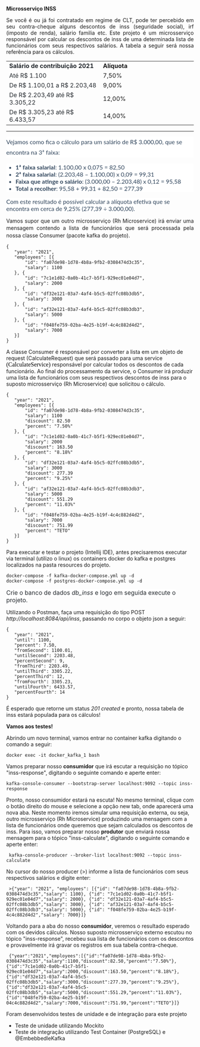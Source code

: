 <p><strong>Microsservi&ccedil;o INSS</strong>&nbsp;</p>
<p style="text-align: justify;">Se voc&ecirc; &eacute; ou j&aacute; foi contratado em regime de CLT, pode ter percebido em seu contra-cheque alguns descontos de inss (seguridade social), irf (imposto de renda), sal&aacute;rio familia etc. Este projeto &eacute; um microsservi&ccedil;o respons&aacute;vel por calcular os descontos de inss de uma determinada lista de funcion&aacute;rios com seus respectivos sal&aacute;rios. A tabela a seguir ser&aacute; nossa refer&ecirc;ncia para os c&aacute;lculos.</p>
<table style="width: 100%;">
    <tbody>
        <tr>
            <td style="width: 50.0000%;"><span style='color: rgb(36, 41, 46); font-family: -apple-system, BlinkMacSystemFont, "Segoe UI", Helvetica, Arial, sans-serif, "Apple Color Emoji", "Segoe UI Emoji"; font-size: 16px; font-style: normal; font-variant-ligatures: normal; font-variant-caps: normal; font-weight: 400; letter-spacing: normal; orphans: 2; text-align: start; text-indent: 0px; text-transform: none; white-space: normal; widows: 2; word-spacing: 0px; -webkit-text-stroke-width: 0px; background-color: rgb(255, 255, 255); text-decoration-thickness: initial; text-decoration-style: initial; text-decoration-color: initial; display: inline !important; float: none;'><strong>Sal&aacute;rio de contribui&ccedil;&atilde;o 2021</strong></span><strong><br></strong></td>
            <td style="width: 50.0000%;"><strong>Alíquota</strong></td>
        </tr>
        <tr>
            <td style="width: 50.0000%;"><span style='color: rgb(36, 41, 46); font-family: -apple-system, BlinkMacSystemFont, "Segoe UI", Helvetica, Arial, sans-serif, "Apple Color Emoji", "Segoe UI Emoji"; font-size: 16px; font-style: normal; font-variant-ligatures: normal; font-variant-caps: normal; font-weight: 400; letter-spacing: normal; orphans: 2; text-align: start; text-indent: 0px; text-transform: none; white-space: normal; widows: 2; word-spacing: 0px; -webkit-text-stroke-width: 0px; background-color: rgb(255, 255, 255); text-decoration-thickness: initial; text-decoration-style: initial; text-decoration-color: initial; display: inline !important; float: none;'>At&eacute; R$ 1.100</span></td>
            <td style="width: 50.0000%;">7,50%</td>
        </tr>
        <tr>
            <td style="width: 50.0000%;"><span style='color: rgb(36, 41, 46); font-family: -apple-system, BlinkMacSystemFont, "Segoe UI", Helvetica, Arial, sans-serif, "Apple Color Emoji", "Segoe UI Emoji"; font-size: 16px; font-style: normal; font-variant-ligatures: normal; font-variant-caps: normal; font-weight: 400; letter-spacing: normal; orphans: 2; text-align: start; text-indent: 0px; text-transform: none; white-space: normal; widows: 2; word-spacing: 0px; -webkit-text-stroke-width: 0px; background-color: rgb(255, 255, 255); text-decoration-thickness: initial; text-decoration-style: initial; text-decoration-color: initial; display: inline !important; float: none;'>De R$ 1.100,01 a R$ 2.203,48</span></td>
            <td style="width: 50.0000%;">9,00%</td>
        </tr>
        <tr>
            <td style="width: 50.0000%;"><span style='color: rgb(36, 41, 46); font-family: -apple-system, BlinkMacSystemFont, "Segoe UI", Helvetica, Arial, sans-serif, "Apple Color Emoji", "Segoe UI Emoji"; font-size: 16px; font-style: normal; font-variant-ligatures: normal; font-variant-caps: normal; font-weight: 400; letter-spacing: normal; orphans: 2; text-align: start; text-indent: 0px; text-transform: none; white-space: normal; widows: 2; word-spacing: 0px; -webkit-text-stroke-width: 0px; background-color: rgb(255, 255, 255); text-decoration-thickness: initial; text-decoration-style: initial; text-decoration-color: initial; display: inline !important; float: none;'>De R$ 2.203,49 at&eacute; R$ 3.305,22</span></td>
            <td style="width: 50.0000%;">12,00%</td>
        </tr>
        <tr>
            <td style="width: 50.0000%;"><span style='color: rgb(36, 41, 46); font-family: -apple-system, BlinkMacSystemFont, "Segoe UI", Helvetica, Arial, sans-serif, "Apple Color Emoji", "Segoe UI Emoji"; font-size: 16px; font-style: normal; font-variant-ligatures: normal; font-variant-caps: normal; font-weight: 400; letter-spacing: normal; orphans: 2; text-align: start; text-indent: 0px; text-transform: none; white-space: normal; widows: 2; word-spacing: 0px; -webkit-text-stroke-width: 0px; background-color: rgb(255, 255, 255); text-decoration-thickness: initial; text-decoration-style: initial; text-decoration-color: initial; display: inline !important; float: none;'>De R$ 3.305,23 at&eacute; R$ 6.433,57</span></td>
            <td style="width: 50.0000%;">14,00%</td>
        </tr>
    </tbody>
</table>
<hr>
<p style="box-sizing: border-box; font-family: Lato; color: rgb(48, 69, 92); font-size: 16px; line-height: 28px; margin-top: 0px; margin-bottom: 1rem; font-style: normal; font-variant-ligatures: normal; font-variant-caps: normal; font-weight: 400; letter-spacing: normal; orphans: 2; text-align: left; text-indent: 0px; text-transform: none; white-space: normal; widows: 2; word-spacing: 0px; -webkit-text-stroke-width: 0px; background-color: rgb(255, 255, 255); text-decoration-thickness: initial; text-decoration-style: initial; text-decoration-color: initial;">Vejamos como fica o c&aacute;lculo para um sal&aacute;rio de R$ 3.000,00, que se encontra na 3&ordf; faixa:</p>
<ul style="box-sizing: border-box; font-family: Lato; color: rgb(48, 69, 92); margin-top: 0px; margin-bottom: 1rem; padding-left: 25px; font-size: 12px; font-style: normal; font-variant-ligatures: normal; font-variant-caps: normal; font-weight: 400; letter-spacing: normal; orphans: 2; text-align: left; text-indent: 0px; text-transform: none; white-space: normal; widows: 2; word-spacing: 0px; -webkit-text-stroke-width: 0px; background-color: rgb(255, 255, 255); text-decoration-thickness: initial; text-decoration-style: initial; text-decoration-color: initial;">
    <li style="box-sizing: border-box; font-family: Lato; color: rgb(48, 69, 92); font-size: 16px;"><strong style="box-sizing: border-box; font-weight: bolder;">1&ordf; faixa salarial</strong>: 1.100,00 x 0,075 = 82,50</li>
    <li style="box-sizing: border-box; font-family: Lato; color: rgb(48, 69, 92); font-size: 16px;"><strong style="box-sizing: border-box; font-weight: bolder;">2&ordf; faixa salarial</strong>: (2.203,48 &ndash; 1.100,00) x 0,09 = 99,31</li>
    <li style="box-sizing: border-box; font-family: Lato; color: rgb(48, 69, 92); font-size: 16px;"><strong style="box-sizing: border-box; font-weight: bolder;">Faixa que atinge o sal&aacute;rio</strong>: (3.000,00 &ndash; 2.203,48) x 0,12 = 95,58</li>
    <li style="box-sizing: border-box; font-family: Lato; color: rgb(48, 69, 92); font-size: 16px;"><strong style="box-sizing: border-box; font-weight: bolder;">Total a recolher</strong>: 95,58 + 99,31 + 82,50 = 277,39</li>
</ul>
<p><span style="color: rgb(48, 69, 92); font-family: Lato; font-size: 16px; font-style: normal; font-variant-ligatures: normal; font-variant-caps: normal; font-weight: 400; letter-spacing: normal; orphans: 2; text-align: left; text-indent: 0px; text-transform: none; white-space: normal; widows: 2; word-spacing: 0px; -webkit-text-stroke-width: 0px; background-color: rgb(255, 255, 255); text-decoration-thickness: initial; text-decoration-style: initial; text-decoration-color: initial; display: inline !important; float: none;">Com este resultado &eacute; poss&iacute;vel calcular a al&iacute;quota efetiva que se encontra em cerca de 9,25% (277,39 &divide; 3.000,00).</span></p>
<p dir="ltr" style="line-height:1.38;text-align: justify;margin-top:0pt;margin-bottom:0pt;">Vamos supor que um outro microsservi&ccedil;o (Rh Microservice) ir&aacute; enviar uma mensagem contendo a lista de funcion&aacute;rios que ser&aacute; processada pela nossa classe Consumer (pacote kafka do projeto).</p>


	{
	   "year": "2021", 
       "employees": [{
		   "id": "fa07de98-1d78-4b8a-9fb2-0308474d3c35",
		   "salary": 1100
	   }, {
		   "id": "7c1e1d02-0a0b-41c7-b5f1-929ec01e04d7",
		   "salary": 2000
	   }, {
		   "id": "df32e121-03a7-4af4-b5c5-02ffc08b3db5",
		   "salary": 3000
	   }, {
		   "id": "af32e121-03a7-4af4-b5c5-02ffc08b3db3",
		   "salary": 5000
	   }, {
		   "id": "f048fe759-02ba-4e25-b19f-4c4c882d4d2",
		   "salary": 7000
	   }]
    }

<p>A classe Consumer &eacute; respons&aacute;vel por converter a lista em um objeto de request (CalculateRequest) que ser&aacute; passado para uma service <span style='color: rgb(0, 0, 0); font-family: "Times New Roman"; font-size: medium; font-style: normal; font-variant-ligatures: normal; font-variant-caps: normal; font-weight: 400; letter-spacing: normal; orphans: 2; text-align: start; text-indent: 0px; text-transform: none; white-space: normal; widows: 2; word-spacing: 0px; -webkit-text-stroke-width: 0px; text-decoration-thickness: initial; text-decoration-style: initial; text-decoration-color: initial; display: inline !important; float: none;'>(CalculateService)&nbsp;</span>respons&aacute;vel por calcular todos os descontos de cada funcion&aacute;rio. Ao final do processamento da service, o Consumer ir&aacute; produzir uma lista de funcion&aacute;rios com seus respectivos descontos de inss para o suposto microsserviço (Rh Microservice) que solicitou o cálculo. </p>

	{
	   "year": "2021", 
       "employees": [{
		   "id": "fa07de98-1d78-4b8a-9fb2-0308474d3c35",
		   "salary": 1100
		   "discount": 82.50
		   "percent": "7.50%"
	   }, {
		   "id": "7c1e1d02-0a0b-41c7-b5f1-929ec01e04d7",
		   "salary": 2000
		   "discount": 163.50
		   "percent": "8.18%"
	   }, {
		   "id": "df32e121-03a7-4af4-b5c5-02ffc08b3db5",
		   "salary": 3000
		   "discount": 277.39
		   "percent": "9.25%"
	   }, {
		   "id": "af32e121-03a7-4af4-b5c5-02ffc08b3db3",
		   "salary": 5000
		   "discount": 551.29
		   "percent": "11.03%"
	   }, {
		   "id": "f048fe759-02ba-4e25-b19f-4c4c882d4d2",
		   "salary": 7000
		   "discount": 751.99
		   "percent": "TETO"
	   }]
    }

<p>Para executar e testar o projeto (Intellij IDE), antes precisaremos executar via terminal (utilizo o linux) os containers docker do kafka e postgres localizados na pasta resources do projeto.</p>

	docker-compose -f kafka-docker-compose.yml up -d
	docker-compose -f postgres-docker-compose.yml up -d
<p><span style='color: rgb(36, 41, 46); font-family: -apple-system, BlinkMacSystemFont, "Segoe UI", Helvetica, Arial, sans-serif, "Apple Color Emoji", "Segoe UI Emoji"; font-size: 16px; font-style: normal; font-variant-ligatures: normal; font-variant-caps: normal; font-weight: 400; letter-spacing: normal; orphans: 2; text-align: start; text-indent: 0px; text-transform: none; white-space: normal; widows: 2; word-spacing: 0px; -webkit-text-stroke-width: 0px; background-color: rgb(255, 255, 255); text-decoration-thickness: initial; text-decoration-style: initial; text-decoration-color: initial; display: inline !important; float: none;'>Crie o banco de dados <em>db_inss</em> e logo em seguida execute o projeto.</span></p>
<p>Utilizando o Postman, fa&ccedil;a uma requisi&ccedil;&atilde;o do tipo POST <em>http://localhost:8084/api/inss</em>, passando no corpo o objeto json a seguir:</p>

	{
	   "year": "2021",
	   "until": 1100,
	   "percent": 7.50,
	   "fromSecond": 1100.01,
	   "untilSecond": 2203.48,
	   "percentSecond": 9,
	   "fromThird": 2203.49,
	   "untilThird": 3305.22,
	   "percentThird": 12,
	   "fromFourth": 3305.23,
	   "untilFourth": 6433.57,
	   "percentFourth": 14
	}
    
<p>&Eacute; esperado que retorne um status <em>201 created</em> e pronto, nossa tabela de inss estar&aacute; populada para os c&aacute;lculos!</p>
<p><strong>Vamos aos testes!</strong></p>
<p>Abrindo um novo terminal, vamos entrar no container kafka digitando o comando a seguir:</p>

	docker exec -it docker_kafka_1 bash
<p>Vamos preparar nosso <strong>consumidor</strong> que ir&aacute; escutar a requisi&ccedil;&atilde;o no t&oacute;pico &quot;inss-response&quot;, digitando o seguinte comando e aperte enter:</p>  

	kafka-console-consumer --bootstrap-server localhost:9092 --topic inss-response
<p>Pronto, nosso consumidor estará na escuta! No mesmo terminal, clique com o bot&atilde;o direito do mouse e selecione a op&ccedil;&atilde;o new tab, onde aparecer&aacute; uma nova aba. Neste momento iremos simular uma requisi&ccedil;&atilde;o externa, ou seja, outro microsservi&ccedil;o (Rh Microservice) produzindo uma mensagem com a lista de funcion&aacute;rios onde queremos que sejam calculados os descontos de inss. Para isso, vamos preparar nosso <strong>produtor</strong> que enviará nossa mensagem para o tópico "inss-calculate", digitando o seguinte comando e aperte enter:</p>

	 kafka-console-producer --broker-list localhost:9092 --topic inss-calculate
<p>No cursor do nosso producer (>) informe a lista de funcionários com seus respectivos salários e digite enter:</p>

	 >{"year": "2021", "employees": [{"id": "fa07de98-1d78-4b8a-9fb2-0308474d3c35","salary": 1100}, {"id": "7c1e1d02-0a0b-41c7-b5f1-929ec01e04d7","salary": 2000}, {"id": "df32e121-03a7-4af4-b5c5-02ffc08b3db5","salary": 3000}, {"id": "af32e121-03a7-4af4-b5c5-02ffc08b3db3","salary": 5000}, {"id": "f048fe759-02ba-4e25-b19f-4c4c882d4d2","salary": 7000}]}
<p>Voltando para a aba do nosso <strong>consumidor</strong>, veremos o resultado esperado com os devidos c&aacute;lculos. Nosso suposto microsserviço externo escutou no tópico "inss-response", recebeu sua lista de funcionários com os descontos e provavelmente irá gravar os registros em sua tabela contra-cheque.</p>

	 {"year":"2021","employees":[{"id":"fa07de98-1d78-4b8a-9fb2-0308474d3c35","salary":1100,"discount":82.50,"percent":"7.50%"},{"id":"7c1e1d02-0a0b-41c7-b5f1-929ec01e04d7","salary":2000,"discount":163.50,"percent":"8.18%"},{"id":"df32e121-03a7-4af4-b5c5-02ffc08b3db5","salary":3000,"discount":277.39,"percent":"9.25%"}, {"id":"df32e121-03a7-4af4-b5c5-02ffc08b3db5","salary":5000,"discount":551.29,"percent":"11.03%"},{"id":"048fe759-02ba-4e25-b19f-04c4c882d4d2","salary":7000,"discount":751.99,"percent":"TETO"}]}
    
<p>Foram desenvolvidos testes de unidade e de integra&ccedil;&atilde;o para este projeto</p>
<ul>
    <li>Teste de unidade utilizando Mockito</li>
    <li>Teste de integra&ccedil;&atilde;o utilizando Test Container (PostgreSQL) e @EmbebbedleKafka</li>
</ul>
